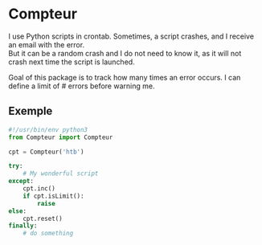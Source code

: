 # Compteur

I use Python scripts in crontab. Sometimes, a script crashes, and I receive an email with the error.  
But it can be a random crash and I do not need to know it, as it will not crash next time the script is launched.

Goal of this package is to track how many times an error occurs. I can define a limit of # errors before warning me.

## Exemple

```python
#!/usr/bin/env python3
from Compteur import Compteur

cpt = Compteur('htb')

try:
    # My wonderful script
except:
    cpt.inc()
    if cpt.isLimit():
        raise
else:
    cpt.reset()
finally:
    # do something
```
